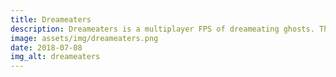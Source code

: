 ```yaml
---
title: Dreameaters
description: Dreameaters is a multiplayer FPS of dreameating ghosts. This game is a 3D multiplayer FPS, with up to 4 player joining a room, playing as ghosts who are trying to kill each other inside a huge bedroom arena. The game supports player accounts and player statistics tracking. Dreameaters has been made as an Indepented Developer with Unity and C#.
image: assets/img/dreameaters.png
date: 2018-07-08
img_alt: dreameaters
---
```

